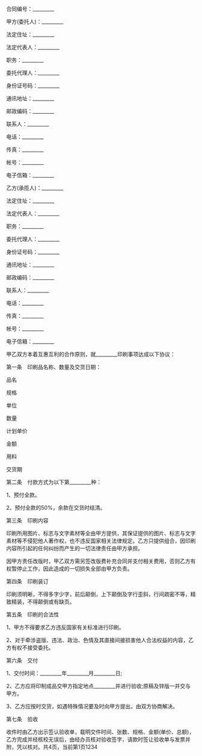 
 


合同编号：_________


甲方(委托人)：_________


法定住址：_________


法定代表人：_________


职务：_________


委托代理人：_________


身份证号码：_________


通讯地址：_________


邮政编码：_________


联系人：_________


电话：_________


传真：_________


帐号：_________


电子信箱：_________


乙方(承揽人)：_________


法定住址：_________


法定代表人：_________


职务：_________


委托代理人：_________


身份证号码：_________


通讯地址：_________


邮政编码：_________


联系人：_________


电话：_________


传真：_________


帐号：_________


电子信箱：_________


甲乙双方本着互惠互利的合作原则，就_________印刷事项达成以下协议：


第一条　印刷品名称、数量及交货日期：



 

  

   
品名


   
规格


   
单位


   
数量


   
计划单价


   
金额


   
用料


   
交货期


  

  

   



   



   



   



   



   



   



   



  

  

   



   



   



   



   



   



   



   



  

  

   



   



   



   



   



   



   



   



  

  

   



   



   



   



   



   



   



   



  

 




第二条　付款方式为以下第_________种：


1、预付全款。


2、预付全款的50%，余款在交货时结清。


第三条　印刷内容


印刷所用图片、标志与文字素材等全由甲方提供，其保证提供的图片、标志与文字素材等不侵犯他人著作权，也不违反国家相关法律规定。乙方只提供组合，因印刷内容所引起的任何纠纷而产生的一切法律责任由甲方承担。


因甲方责任改版时，甲乙双方需另签改版费补充合同并支付相关费用，否则乙方有权暂停止工作，因此造成的一切损失全部由甲方负责。


第四条　印刷装订


印刷须明晰，不得多字少字，前后颠倒，上下颠倒及字行歪斜，行间疏密不等，精致精装，不得颠倒或有缺页。


第五条　印刷的合法性


1、甲方不得要求乙方违反国家有关标准进行印刷。


2、对于牵涉盗版、违法、政治、色情及其直接间接损害他人合法权益的内容，乙方有权不接受委托。


第六条　交付


1、交付时间：_________年_________月_________日;


2、乙方应将印制成品交甲方指定地点_________并进行验收;原稿及锌版一并交与甲方。


3、乙方应按时交货，如遇特殊情况要及时向甲方提出，由双方协商解决。


第七条　验收


收件时由乙方出示签认验收单，载明交件时间、张数、规格、金额(单价、总额)，乙方完成并经核校无误后，由经办员核对验收签字，请款时签让验收单与发票并附，凭以核对。共4页，当前第1页1234
 


 

 
 
 
 
 
  


  
 

  


  


  
 
 
 
 

